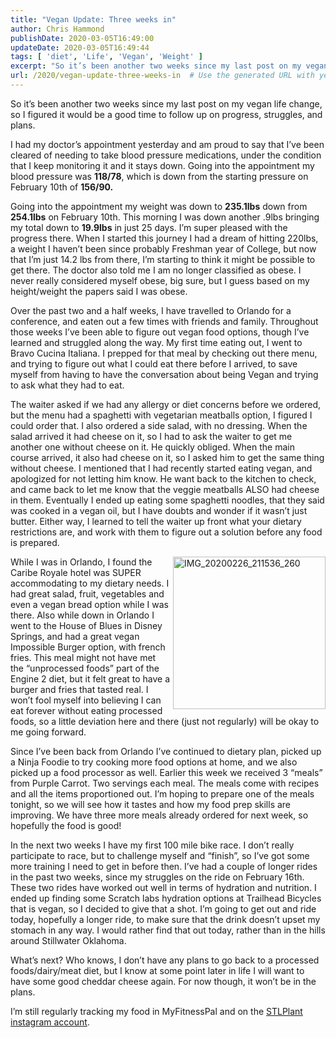 ```yaml
---
title: "Vegan Update: Three weeks in"
author: Chris Hammond
publishDate: 2020-03-05T16:49:00
updateDate: 2020-03-05T16:49:44
tags: [ 'diet', 'Life', 'Vegan', 'Weight' ]
excerpt: "So it’s been another two weeks since my last post on my vegan life change, so I figured it would be a good time to follow up on progress, struggles, and plans."
url: /2020/vegan-update-three-weeks-in  # Use the generated URL with year
---
```

<p>So it’s been another two weeks since my last post on my vegan life change, so I figured it would be a good time to follow up on progress, struggles, and plans.</p><p>I had my doctor’s appointment yesterday and am proud to say that I’ve been cleared of needing to take blood pressure medications, under the condition that I keep monitoring it and it stays down. Going into the appointment my blood pressure was <strong>118/78</strong>, which is down from the starting pressure on February 10th of <strong>156/90.</strong></p><p>Going into the appointment my weight was down to <strong>235.1lbs</strong> down from <strong>254.1lbs</strong> on February 10th. This morning I was down another .9lbs bringing my total down to <strong>19.9lbs</strong> in just 25 days. I’m super pleased with the progress there. When I started this journey I had a dream of hitting 220lbs, a weight I haven’t been since probably Freshman year of College, but now that I’m just 14.2 lbs from there, I’m starting to think it might be possible to get there. The doctor also told me I am no longer classified as obese. I never really considered myself obese, big sure, but I guess based on my height/weight the papers said I was obese.</p><p>Over the past two and a half weeks, I have travelled to Orlando for a conference, and eaten out a few times with friends and family. Throughout those weeks I’ve been able to figure out vegan food options, though I’ve learned and struggled along the way. My first time eating out, I went to Bravo Cucina Italiana. I prepped for that meal by checking out there menu, and trying to figure out what I could eat there before I arrived, to save myself from having to have the conversation about being Vegan and trying to ask what they had to eat.</p><p>The waiter asked if we had any allergy or diet concerns before we ordered, but the menu had a spaghetti with vegetarian meatballs option, I figured I could order that. I also ordered a side salad, with no dressing. When the salad arrived it had cheese on it, so I had to ask the waiter to get me another one without cheese on it. He quickly obliged. When the main course arrived, it also had cheese on it, so I asked him to get the same thing without cheese. I mentioned that I had recently started eating vegan, and apologized for not letting him know. He want back to the kitchen to check, and came back to let me know that the veggie meatballs ALSO had cheese in them. Eventually I ended up eating some spaghetti noodles, that they said was cooked in a vegan oil, but I have doubts and wonder if it wasn’t just butter. Either way, I learned to tell the waiter up front what your dietary restrictions are, and work with them to figure out a solution before any food is prepared.</p><p><a href="/assets/images/PublishThumbnails//open-live-writer/three-weeks-into-the-vegan-journey_7c97/img_20200226_211536_260_2.jpg"><img width="244" height="244" title="IMG_20200226_211536_260" align="right" style="float: right; display: inline; background-image: none;" alt="IMG_20200226_211536_260" src="/assets/images/PublishThumbnails//Open-Live-Writer/Three-Weeks-into-the-Vegan-Journey_7C97/IMG_20200226_211536_260_thumb.jpg" border="0"></a>While I was in Orlando, I found the Caribe Royale hotel was SUPER accommodating to my dietary needs. I had great salad, fruit, vegetables and even a vegan bread option while I was there. Also while down in Orlando I went to the House of Blues in Disney Springs, and had a great vegan Impossible Burger option, with french fries. This meal might not have met the “unprocessed foods” part of the Engine 2 diet, but it felt great to have a burger and fries that tasted real. I won’t fool myself into believing I can eat forever without eating processed foods, so a little deviation here and there (just not regularly) will be okay to me going forward.</p><p>Since I’ve been back from Orlando I’ve continued to dietary plan, picked up a Ninja Foodie to try cooking more food options at home, and we also picked up a food processor as well. Earlier this week we received 3 “meals” from Purple Carrot. Two servings each meal. The meals come with recipes and all the items proportioned out. I’m hoping to prepare one of the meals tonight, so we will see how it tastes and how my food prep skills are improving. We have three more meals already ordered for next week, so hopefully the food is good!</p><p>In the next two weeks I have my first 100 mile bike race. I don’t really participate to race, but to challenge myself and “finish”, so I’ve got some more training I need to get in before then. I’ve had a couple of longer rides in the past two weeks, since my struggles on the ride on February 16th. These two rides have worked out well in terms of hydration and nutrition. I ended up finding some Scratch labs hydration options at Trailhead Bicycles that is vegan, so I decided to give that a shot. I’m going to get out and ride today, hopefully a longer ride, to make sure that the drink doesn’t upset my stomach in any way. I would rather find that out today, rather than in the hills around Stillwater Oklahoma.</p><p>What’s next? Who knows, I don’t have any plans to go back to a processed foods/dairy/meat diet, but I know at some point later in life I will want to have some good cheddar cheese again. For now though, it won’t be in the plans.</p><p>I’m still regularly tracking my food in MyFitnessPal and on the <a href="https://instagram.com/stlplant/" target="_blank">STLPlant instagram account</a>.</p>
